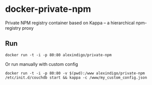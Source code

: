 docker-private-npm
==================

Private NPM registry container based on Kappa – a hierarchical npm-registry proxy

## Run

`docker run -t -i -p 80:80 alexindigo/private-npm`

Or run manually with custom config

`docker run -t -i -p 80:80 -v $(pwd):/www alexindigo/private-npm /etc/init.d/couchdb start && kappa -c /www/my_custom_config.json`
